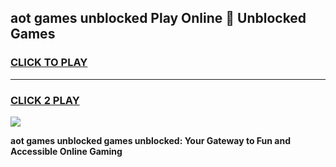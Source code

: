 
## aot games unblocked Play Online 👋 Unblocked Games
<h3>
<a href="https://premium.freeplayer.one?title=aot_games_unblocked&ref=19F">CLICK TO PLAY</a></h3>
<hr>

<h3>
<a href="https://premium.freeplayer.one?title=aot_games_unblocked&ref=19F">CLICK 2 PLAY</a>
  
</h3>

<a href="https://premium.freeplayer.one?title=aot_games_unblocked&ref=19F"><img src="https://clearcache.store/games.png"></a>


**aot games unblocked games unblocked: Your Gateway to Fun and Accessible Online Gaming**
